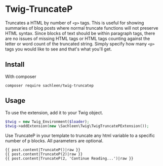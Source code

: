 # Twig-TruncateP
Truncates a HTML by number of `<p>` tags. This is useful for showing summaries of blog posts where normal truncate functions will not preserve HTML syntax. Since blocks of text should be within paragraph tags, there are no issues of missing HTML tags or HTML tags counting against the letter or word count of the truncated string. Simply specify how many `<p>` tags you would like to see and that's what you'll get.

## Install
With composer

    composer require sachleen/twig-truncatep

## Usage
To use the extension, add it to your Twig object.

```php
$twig = new Twig_Environment($loader);
$twig->addExtension(new \Sachleen\Twig\TwigTruncatePExtension());
```

Use TruncateP in your template to truncate any html variable to a specific number of p blocks. All parameters are optional.
```twig
{{ post.content|TruncateP()|raw }}
{{ post.content|TruncateP(2)|raw }}
{{ post.content|TruncateP(2, 'Continue Reading...')|raw }}
```

